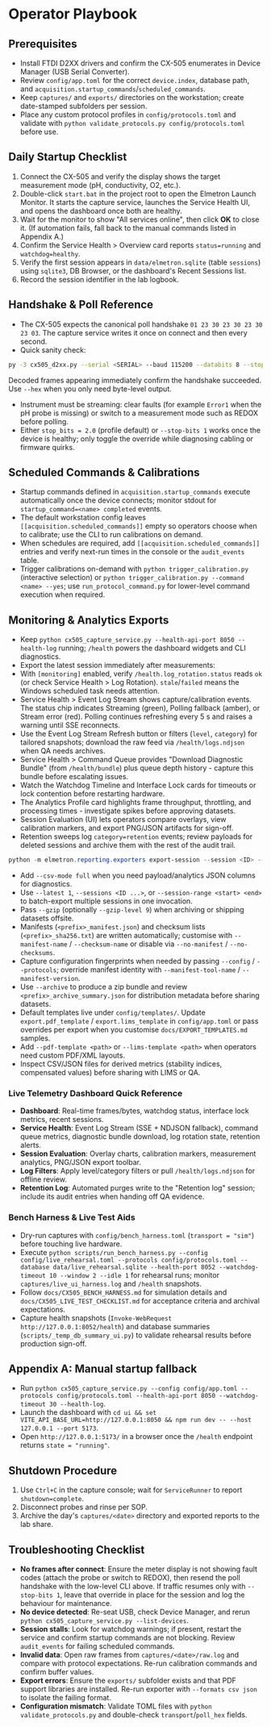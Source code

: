 # Operator Playbook

## Prerequisites
- Install FTDI D2XX drivers and confirm the CX-505 enumerates in Device Manager (USB Serial Converter).
- Review `config/app.toml` for the correct `device.index`, database path, and `acquisition.startup_commands`/`scheduled_commands`.
- Keep `captures/` and `exports/` directories on the workstation; create date-stamped subfolders per session.
- Place any custom protocol profiles in `config/protocols.toml` and validate with `python validate_protocols.py config/protocols.toml` before use.

## Daily Startup Checklist
1. Connect the CX-505 and verify the display shows the target measurement mode (pH, conductivity, O2, etc.).
2. Double-click `start.bat` in the project root to open the Elmetron Launch Monitor. It starts the capture service, launches the Service Health UI, and opens the dashboard once both are healthy.
3. Wait for the monitor to show "All services online", then click **OK** to close it. (If automation fails, fall back to the manual commands listed in Appendix A.)
4. Confirm the Service Health > Overview card reports `status=running` and `watchdog=healthy`.
5. Verify the first session appears in `data/elmetron.sqlite` (table `sessions`) using `sqlite3`, DB Browser, or the dashboard's Recent Sessions list.
6. Record the session identifier in the lab logbook.

## Handshake & Poll Reference
- The CX-505 expects the canonical poll handshake `01 23 30 23 30 23 30 23 03`. The capture service writes it once on connect and then every second.
- Quick sanity check:
```bash
py -3 cx505_d2xx.py --serial <SERIAL> --baud 115200 --databits 8 --stopbits 1 --parity E --duration 10 --write-hex "01 23 30 23 30 23 30 23 03" --poll-hex "01 23 30 23 30 23 30 23 03" --json
```
  Decoded frames appearing immediately confirm the handshake succeeded. Use `--hex` when you only need byte-level output.
- Instrument must be streaming: clear faults (for example `Error1` when the pH probe is missing) or switch to a measurement mode such as REDOX before polling.
- Either `stop_bits = 2.0` (profile default) or `--stop-bits 1` works once the device is healthy; only toggle the override while diagnosing cabling or firmware quirks.
## Scheduled Commands & Calibrations
- Startup commands defined in `acquisition.startup_commands` execute automatically once the device connects; monitor stdout for `startup_command=<name> completed` events.
- The default workstation config leaves `[[acquisition.scheduled_commands]]` empty so operators choose when to calibrate; use the CLI to run calibrations on demand.
- When schedules are required, add `[[acquisition.scheduled_commands]]` entries and verify next-run times in the console or the `audit_events` table.
- Trigger calibrations on-demand with `python trigger_calibration.py` (interactive selection) or `python trigger_calibration.py --command <name> --yes`; use `run_protocol_command.py` for lower-level command execution when required.

## Monitoring & Analytics Exports
- Keep `python cx505_capture_service.py --health-api-port 8050 --health-log` running; `/health` powers the dashboard widgets and CLI diagnostics.
- Export the latest session immediately after measurements:
- With `[monitoring]` enabled, verify `/health.log_rotation.status` reads `ok` (or check Service Health > Log Rotation). `stale`/`failed` means the Windows scheduled task needs attention.
- Service Health > Event Log Stream shows capture/calibration events. The status chip indicates Streaming (green), Polling fallback (amber), or Stream error (red). Polling continues refreshing every 5 s and raises a warning until SSE reconnects.
- Use the Event Log Stream Refresh button or filters (`level`, `category`) for tailored snapshots; download the raw feed via `/health/logs.ndjson` when QA needs archives.
- Service Health > Command Queue provides "Download Diagnostic Bundle" (from `/health/bundle`) plus queue depth history - capture this bundle before escalating issues.
- Watch the Watchdog Timeline and Interface Lock cards for timeouts or lock contention before restarting hardware.
- The Analytics Profile card highlights frame throughput, throttling, and processing times - investigate spikes before approving datasets.
- Session Evaluation (UI) lets operators compare overlays, view calibration markers, and export PNG/JSON artifacts for sign-off.
- Retention sweeps log `category=retention` events; review payloads for deleted sessions and archive them with the rest of the audit trail.
```powershell
python -m elmetron.reporting.exporters export-session --session <ID> --formats csv json pdf --outdir exports/$(Get-Date -Format 'yyyyMMdd_HHmm')
```
- Add `--csv-mode full` when you need payload/analytics JSON columns for diagnostics.
- Use `--latest 1`, `--sessions <ID ...>`, or `--session-range <start> <end>` to batch-export multiple sessions in one invocation.
- Pass `--gzip` (optionally `--gzip-level 9`) when archiving or shipping datasets offsite.
- Manifests (`<prefix>_manifest.json`) and checksum lists (`<prefix>_sha256.txt`) are written automatically; customise with `--manifest-name` / `--checksum-name` or disable via `--no-manifest` / `--no-checksums`.
- Capture configuration fingerprints when needed by passing `--config` / `--protocols`; override manifest identity with `--manifest-tool-name` / `--manifest-version`.
- Use `--archive` to produce a zip bundle and review `<prefix>_archive_summary.json` for distribution metadata before sharing datasets.
- Default templates live under `config/templates/`. Update `export.pdf_template` / `export.lims_template` in `config/app.toml` or pass overrides per export when you customise `docs/EXPORT_TEMPLATES.md` samples.
- Add `--pdf-template <path>` or `--lims-template <path>` when operators need custom PDF/XML layouts.
- Inspect CSV/JSON files for derived metrics (stability indices, compensated values) before sharing with LIMS or QA.

### Live Telemetry Dashboard Quick Reference
- **Dashboard**: Real-time frames/bytes, watchdog status, interface lock metrics, recent sessions.
- **Service Health**: Event Log Stream (SSE + NDJSON fallback), command queue metrics, diagnostic bundle download, log rotation state, retention alerts.
- **Session Evaluation**: Overlay charts, calibration markers, measurement analytics, PNG/JSON export toolbar.
- **Log Filters**: Apply level/category filters or pull `/health/logs.ndjson` for offline review.
- **Retention Log**: Automated purges write to the "Retention log" session; include its audit entries when handing off QA evidence.

### Bench Harness & Live Test Aids
- Dry-run captures with `config/bench_harness.toml` (`transport = "sim"`) before touching live hardware.
- Execute `python scripts/run_bench_harness.py --config config/live_rehearsal.toml --protocols config/protocols.toml --database data/live_rehearsal.sqlite --health-port 8052 --watchdog-timeout 10 --window 2 --idle 1` for rehearsal runs; monitor `captures/live_ui_harness.log` and `/health` snapshots.
- Follow `docs/CX505_BENCH_HARNESS.md` for simulation details and `docs/CX505_LIVE_TEST_CHECKLIST.md` for acceptance criteria and archival expectations.
- Capture health snapshots (`Invoke-WebRequest http://127.0.0.1:8052/health`) and database summaries (`scripts/_temp_db_summary_ui.py`) to validate rehearsal results before production sign-off.

## Appendix A: Manual startup fallback
- Run `python cx505_capture_service.py --config config/app.toml --protocols config/protocols.toml --health-api-port 8050 --watchdog-timeout 30 --health-log`.
- Launch the dashboard with `cd ui && set VITE_API_BASE_URL=http://127.0.0.1:8050 && npm run dev -- --host 127.0.0.1 --port 5173`.
- Open `http://127.0.0.1:5173/` in a browser once the `/health` endpoint returns `state = "running"`.

## Shutdown Procedure
1. Use `Ctrl+C` in the capture console; wait for `ServiceRunner` to report `shutdown=complete`.
2. Disconnect probes and rinse per SOP.
3. Archive the day's `captures/<date>` directory and exported reports to the lab share.

## Troubleshooting Checklist
- **No frames after connect**: Ensure the meter display is not showing fault codes (attach the probe or switch to REDOX), then resend the poll handshake with the low-level CLI above. If traffic resumes only with `--stop-bits 1`, leave that override in place for the session and log the behaviour for maintenance.
- **No device detected**: Re-seat USB, check Device Manager, and rerun `python cx505_capture_service.py --list-devices`.
- **Session stalls**: Look for watchdog warnings; if present, restart the service and confirm startup commands are not blocking. Review `audit_events` for failing scheduled commands.
- **Invalid data**: Open raw frames from `captures/<date>/raw.log` and compare with protocol expectations. Re-run calibration commands and confirm buffer values.
- **Export errors**: Ensure the `exports/` subfolder exists and that PDF support libraries are installed. Re-run exporter with `--formats csv json` to isolate the failing format.
- **Configuration mismatch**: Validate TOML files with `python validate_protocols.py` and double-check `transport`/`poll_hex` fields.








